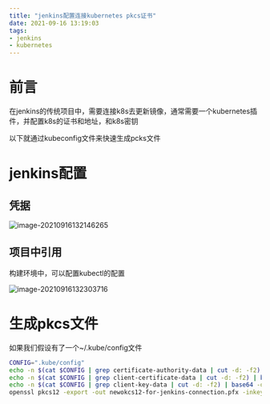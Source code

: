 ```yaml
---
title: "jenkins配置连接kubernetes pkcs证书"
date: 2021-09-16 13:19:03
tags:
- jenkins
- kubernetes
---
```




# 前言

在jenkins的传统项目中，需要连接k8s去更新镜像，通常需要一个kubernetes插件，并配置k8s的证书和地址，和k8s密钥

以下就通过kubeconfig文件来快速生成pcks文件



<!--more-->
# jenkins配置

## 凭据

![image-20210916132146265](http://myapp.img.mykernel.cn/image-20210916132146265.png)

## 项目中引用

构建环境中，可以配置kubectl的配置

![image-20210916132303716](http://myapp.img.mykernel.cn/image-20210916132303716.png)

# 生成pkcs文件

如果我们假设有了一个~/.kube/config文件

```bash
CONFIG=".kube/config"
echo -n $(cat $CONFIG | grep certificate-authority-data | cut -d: -f2) | base64 -d > my-ca-cert.crt
echo -n $(cat $CONFIG | grep client-certificate-data | cut -d: -f2) | base64 -d > my-client.crt
echo -n $(cat $CONFIG | grep client-key-data | cut -d: -f2) | base64 -d > my-client.key
openssl pkcs12 -export -out newokcs12-for-jenkins-connection.pfx -inkey my-client.key -in  my-client.crt -certfile my-ca-cert.crt 
```

